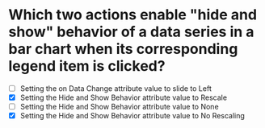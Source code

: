 # Which two actions enable "hide and show" behavior of a data series in a bar chart when its corresponding legend item is clicked?

- [ ] Setting the on Data Change attribute value to slide to Left
- [x] Setting the Hide and Show Behavior attribute value to Rescale
- [ ] Setting the Hide and Show Behavior attribute value to None
- [x] Setting the Hide and Show Behavior attribute value to No Rescaling